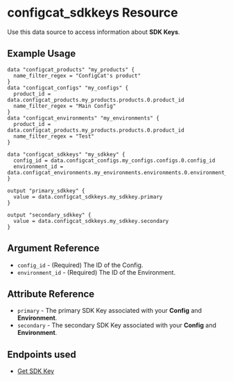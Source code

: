 # configcat_sdkkeys Resource

Use this data source to access information about **SDK Keys**.
## Example Usage

```hcl
data "configcat_products" "my_products" {
  name_filter_regex = "ConfigCat's product"
}
data "configcat_configs" "my_configs" {
  product_id = data.configcat_products.my_products.products.0.product_id
  name_filter_regex = "Main Config"
}
data "configcat_environments" "my_environments" {
  product_id = data.configcat_products.my_products.products.0.product_id
  name_filter_regex = "Test"
}

data "configcat_sdkkeys" "my_sdkkey" {
  config_id = data.configcat_configs.my_configs.configs.0.config_id
  environment_id = data.configcat_environments.my_environments.environments.0.environment_id
}

output "primary_sdkkey" {
  value = data.configcat_sdkkeys.my_sdkkey.primary
}

output "secondary_sdkkey" {
  value = data.configcat_sdkkeys.my_sdkkey.secondary
}
```

## Argument Reference

* `config_id` - (Required) The ID of the Config.
* `environment_id` - (Required) The ID of the Environment.

## Attribute Reference

* `primary` - The primary SDK Key associated with your **Config** and **Environment**.
* `secondary` - The secondary SDK Key associated with your **Config** and **Environment**.

## Endpoints used
- [Get SDK Key](https://api.configcat.com/docs/index.html#operation/get-sdk-keys)

